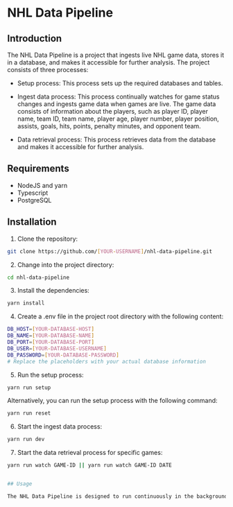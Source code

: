 # NHL Data Pipeline

## Introduction

The NHL Data Pipeline is a project that ingests live NHL game data, stores it in a database, and makes it accessible for further analysis. The project consists of three processes:

- Setup process: This process sets up the required databases and tables.

- Ingest data process: This process continually watches for game status changes and ingests game data when games are live. The game data consists of information about the players, such as player ID, player name, team ID, team name, player age, player number, player position, assists, goals, hits, points, penalty minutes, and opponent team.

- Data retrieval process: This process retrieves data from the database and makes it accessible for further analysis.

## Requirements

- NodeJS and yarn
- Typescript
- PostgreSQL

## Installation

1. Clone the repository:

```bash
git clone https://github.com/[YOUR-USERNAME]/nhl-data-pipeline.git
```

2. Change into the project directory:

```bash
cd nhl-data-pipeline
```

3. Install the dependencies:

```bash
yarn install
```

4. Create a .env file in the project root directory with the following content:

```bash
DB_HOST=[YOUR-DATABASE-HOST]
DB_NAME=[YOUR-DATABASE-NAME]
DB_PORT=[YOUR-DATABASE-PORT]
DB_USER=[YOUR-DATABASE-USERNAME]
DB_PASSWORD=[YOUR-DATABASE-PASSWORD]
# Replace the placeholders with your actual database information
```

5. Run the setup process:

```bash
yarn run setup
```

Alternatively, you can run the setup process with the following command:

```bash
yarn run reset
```

6. Start the ingest data process:

```bash
yarn run dev
```

7. Start the data retrieval process for specific games:

```bash
yarn run watch GAME-ID || yarn run watch GAME-ID DATE
```

```bash

## Usage

The NHL Data Pipeline is designed to run continuously in the background, continually watching for game status changes and ingesting game data when games are live. The ingested game data is stored in a PostgreSQL database, and can be retrieved for further analysis through the data retrieval process.
```
